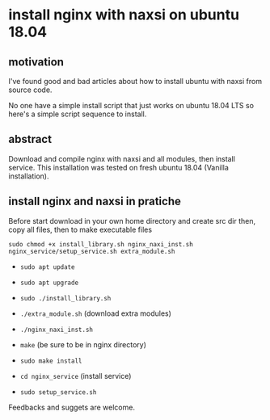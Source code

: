 # install nginx with naxsi on ubuntu 18.04


## motivation

I've found good and bad articles about how to install ubuntu with naxsi from source code.

No one have a simple install script that just works on ubuntu 18.04 LTS
so here's a simple script sequence to install.

## abstract

Download and compile nginx with naxsi and all modules, then install service.
This installation was tested on fresh ubuntu 18.04 (Vanilla installation).

## install nginx and naxsi in pratiche

Before start download in your own home directory and create src dir then,
copy all files, then to make executable files

	sudo chmod +x install_library.sh nginx_naxi_inst.sh nginx_service/setup_service.sh extra_module.sh

- `sudo apt update`
- `sudo apt upgrade`

- `sudo ./install_library.sh`
- `./extra_module.sh`	(download extra modules)
- `./nginx_naxi_inst.sh`
- `make` (be sure to be in nginx directory)
- `sudo make install`
- `cd nginx_service`	(install service)
- `sudo setup_service.sh`


Feedbacks and suggets are welcome.




